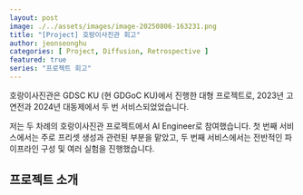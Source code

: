 ```yaml
---
layout: post  
image: ./../assets/images/image-20250806-163231.png
title: "[Project] 호랑이사진관 회고"  
author: jeonseonghu  
categories: [ Project, Diffusion, Retrospective ]  
featured: true
series: "프로젝트 회고"
---
```


호랑이사진관은 GDSC KU (현 GDGoC KU)에서 진행한 대형 프로젝트로, 2023년 고연전과 2024년 대동제에서 두 번 서비스되었었습니다.

저는 두 차례의 호랑이사진관 프로젝트에서 AI Engineer로 참여했습니다. 첫 번째 서비스에서는 주로 프리셋 생성과 관련된 부분을 맡았고, 두 번째 서비스에서는 전반적인 파이프라인 구성 및 여러 실험을 진행했습니다. 

## 프로젝트 소개








